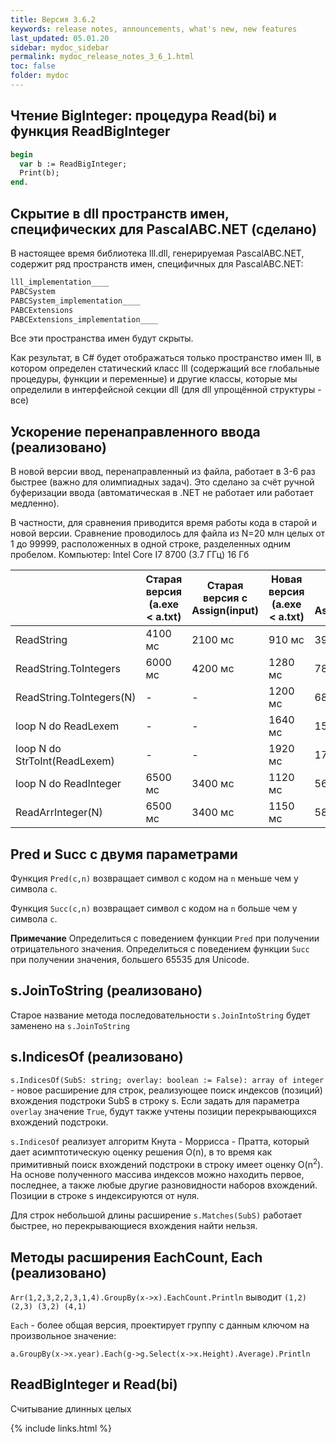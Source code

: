 ```yaml
---
title: Версия 3.6.2
keywords: release notes, announcements, what's new, new features
last_updated: 05.01.20
sidebar: mydoc_sidebar
permalink: mydoc_release_notes_3_6_1.html
toс: false
folder: mydoc
---
```


## Чтение BigInteger: процедура Read(bi) и функция ReadBigInteger

```pascal
begin
  var b := ReadBigInteger;
  Print(b);
end.
```

## Скрытие в dll пространств имен, специфических для PascalABC.NET (сделано)

В настоящее время библиотека lll.dll, генерируемая PascalABC.NET, содержит ряд пространств имен, специфичных для PascalABC.NET: 

```pascal
lll_implementation____
PABCSystem
PABCSystem_implementation____
PABCExtensions
PABCExtensions_implementation____
```

Все эти пространства имен будут скрыты.

Как результат, в C# будет отображаться только пространство имен lll, в котором определен статический класс lll (содержащий все глобальные процедуры, функции и переменные) и другие классы, которые мы определили в интерфейсной секции dll (для dll упрощённой структуры - все)

## Ускорение перенаправленного ввода (реализовано)

В новой версии ввод, перенаправленный из файла, работает в 3-6 раз быстрее (важно для олимпиадных задач).
Это сделано за счёт ручной буферизации ввода (автоматическая в .NET не работает или работает медленно). 

В частности, для сравнения приводится время работы кода в старой и новой версии.
Сравнение проводилось для файла из N=20 млн целых от 1 до 99999, расположенных в одной строке, разделенных одним пробелом.
Компьютер: Intel Core I7 8700 (3.7 ГГц) 16 Гб

|  | Старая версия (a.exe < a.txt) | Старая версия с Assign(input) | Новая версия (a.exe < a.txt)| Новая версия с Assign(input)|
|-------|--------|---------|---------|---------|
| ReadString | 4100 мс | 2100 мс | 910 мс | 390 мс |  
| ReadString.ToIntegers | 6000 мс | 4200 мс | 1280 мс | 780 мс |  
| ReadString.ToIntegers(N) | - | - | 1200 мс | 680 мс |  
| loop N do ReadLexem | - | - | 1640 мс | 1520 мс |  
| loop N do StrToInt(ReadLexem) | - | - | 1920 мс | 1740 мс |  
| loop N do ReadInteger | 6500 мс | 3400 мс | 1120 мс | 560 мс |  
| ReadArrInteger(N) | 6500 мс | 3400 мс | 1150 мс | 580 мс |  

## Pred и Succ с двумя параметрами 

Функция `Pred(c,n)` возвращает символ с кодом на `n` меньше чем у символа `c`.

Функция `Succ(c,n)` возвращает символ с кодом на `n` больше чем у символа `c`.

**Примечание** Определиться с поведением функции `Pred` при получении отрицательного значения. Определиться с поведением функции `Succ` при получении значения, большего 65535 для Unicode.

## s.JoinToString (реализовано)

Старое название метода последовательности `s.JoinIntoString` будет заменено на `s.JoinToString`

## s.IndicesOf (реализовано)

`s.IndicesOf(SubS: string; overlay: boolean := False): array of integer` - новое расширение для строк, реализующее поиск индексов (позиций) вхождения подстроки SubS в строку s. Если задать для параметра `overlay` значение `True`, будут также учтены позиции перекрывающихся вхождений подстроки.

`s.IndicesOf` реализует алгоритм Кнута - Моррисса - Пратта, который дает асимптотическую оценку решения O(n), в то время как примитивный поиск вхождений подстроки в строку имеет оценку O(n<sup>2</sup>). На основе полученного массива индексов можно находить первое, последнее, а также любые другие разновидности наборов вхождений. Позиции в строке s индексируются от нуля.

Для строк небольшой длины расширение `s.Matches(SubS)` работает быстрее, но перекрывающиеся вхождения найти нельзя.

## Методы расширения EachCount, Each (реализовано)

`Arr(1,2,3,2,2,3,1,4).GroupBy(x->x).EachCount.Println` выводит `(1,2) (2,3) (3,2) (4,1)`

`Each` - более общая версия, проектирует группу с данным ключом на произвольное значение:

`a.GroupBy(x->x.year).Each(g->g.Select(x->x.Height).Average).Println` 

## ReadBigInteger и Read(bi)

Считывание длинных целых

{% include links.html %}
